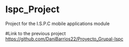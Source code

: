 # Ispc_Project
Project for the I.S.P.C mobile applications module

#Link to the previous project
https://github.com/DaniBarrios22/Proyecto_Grupal-Ispc
